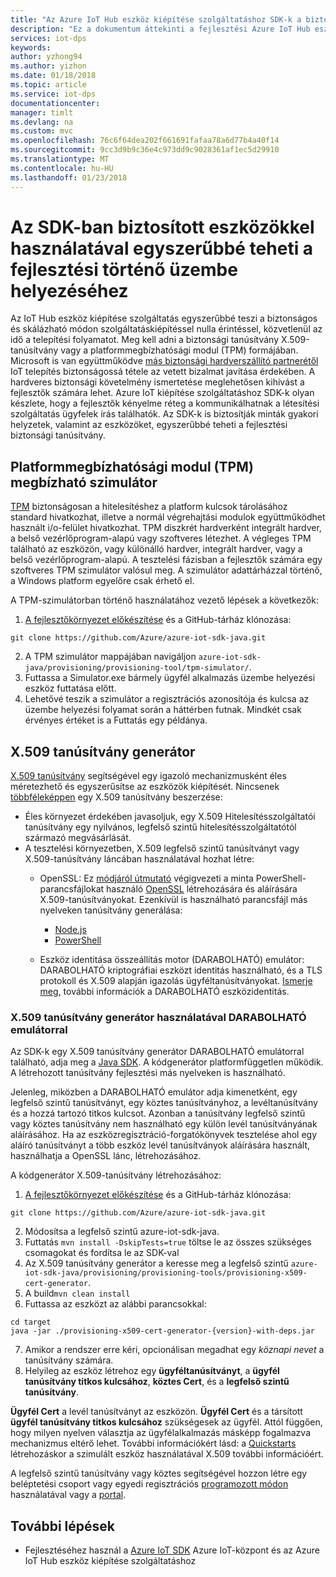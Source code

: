 ```yaml
---
title: "Az Azure IoT Hub eszköz kiépítése szolgáltatáshoz SDK-k a biztosított eszközök segítségével egyszerűbbé teheti a fejlesztési"
description: "Ez a dokumentum áttekinti a fejlesztési Azure IoT Hub eszköz kiépítése szolgáltatáshoz SDK-k a megadott eszközök"
services: iot-dps
keywords: 
author: yzhong94
ms.author: yizhon
ms.date: 01/18/2018
ms.topic: article
ms.service: iot-dps
documentationcenter: 
manager: timlt
ms.devlang: na
ms.custom: mvc
ms.openlocfilehash: 76c6f64dea202f661691fafaa78a6d77b4a40f14
ms.sourcegitcommit: 9cc3d9b9c36e4c973dd9c9028361af1ec5d29910
ms.translationtype: MT
ms.contentlocale: hu-HU
ms.lasthandoff: 01/23/2018
---
```

# <a name="how-to-use-tools-provided-in-the-sdks-to-simplify-development-for-provisioning"></a>Az SDK-ban biztosított eszközökkel használatával egyszerűbbé teheti a fejlesztési történő üzembe helyezéséhez
Az IoT Hub eszköz kiépítése szolgáltatás egyszerűbbé teszi a biztonságos és skálázható módon szolgáltatáskiépítéssel nulla érintéssel, közvetlenül az idő a telepítési folyamatot.  Meg kell adni a biztonsági tanúsítvány X.509-tanúsítvány vagy a platformmegbízhatósági modul (TPM) formájában.  Microsoft is van együttműködve [más biztonsági hardverszállító partnerétől](https://azure.microsoft.com/blog/azure-iot-supports-new-security-hardware-to-strengthen-iot-security/) IoT telepítés biztonságossá tétele az vetett bizalmat javítása érdekében. A hardveres biztonsági követelmény ismertetése meglehetősen kihívást a fejlesztők számára lehet. Azure IoT kiépítése szolgáltatáshoz SDK-k olyan készlete, hogy a fejlesztők kényelme réteg a kommunikálhatnak a létesítési szolgáltatás ügyfelek írás találhatók. Az SDK-k is biztosítják minták gyakori helyzetek, valamint az eszközöket, egyszerűbbé teheti a fejlesztési biztonsági tanúsítvány.

## <a name="trusted-platform-module-tpm-simulator"></a>Platformmegbízhatósági modul (TPM) megbízható szimulátor
[TPM](https://docs.microsoft.com/azure/iot-dps/concepts-security#trusted-platform-module-tpm) biztonságosan a hitelesítéshez a platform kulcsok tárolásához standard hivatkozhat, illetve a normál végrehajtási modulok együttműködhet használt i/o-felület hivatkozhat. TPM diszkrét hardverként integrált hardver, a belső vezérlőprogram-alapú vagy szoftveres létezhet.  A végleges TPM található az eszközön, vagy különálló hardver, integrált hardver, vagy a belső vezérlőprogram-alapú. A tesztelési fázisban a fejlesztők számára egy szoftveres TPM szimulátor valósul meg.  A szimulátor adattárházzal történő, a Windows platform egyelőre csak érhető el.

A TPM-szimulátorban történő használatához vezető lépések a következők:
1. [A fejlesztőkörnyezet előkészítése](https://docs.microsoft.com/azure/iot-dps/quick-enroll-device-x509-java#prepare-the-development-environment) és a GitHub-tárház klónozása:
```
git clone https://github.com/Azure/azure-iot-sdk-java.git
```
2. A TPM szimulátor mappájában navigáljon ```azure-iot-sdk-java/provisioning/provisioning-tool/tpm-simulator/```.
3. Futtassa a Simulator.exe bármely ügyfél alkalmazás üzembe helyezési eszköz futtatása előtt.
4. Lehetővé teszik a szimulátor a regisztrációs azonosítója és kulcsa az üzembe helyezési folyamat során a háttérben futnak.  Mindkét csak érvényes értéket is a Futtatás egy példánya.

## <a name="x509-certificate-generator"></a>X.509 tanúsítvány generátor
[X.509 tanúsítvány](https://docs.microsoft.com/azure/iot-dps/concepts-security#x509-certificates) segítségével egy igazoló mechanizmusként éles méretezhető és egyszerűsítse az eszközök kiépítését.  Nincsenek [többféleképpen](https://docs.microsoft.com/azure/iot-hub/iot-hub-x509ca-overview#how-to-get-an-x509-ca-certificate) egy X.509 tanúsítvány beszerzése:
* Éles környezet érdekében javasoljuk, egy X.509 Hitelesítésszolgáltatói tanúsítvány egy nyilvános, legfelső szintű hitelesítésszolgáltatótól származó megvásárlását.
* A tesztelési környezetben, X.509 legfelső szintű tanúsítványt vagy X.509-tanúsítvány láncában használatával hozhat létre:
    * OpenSSL: Ez [módjáról útmutató](https://docs.microsoft.com/azure/iot-hub/iot-hub-security-x509-create-certificates) végigvezeti a minta PowerShell-parancsfájlokat használó [OpenSSL](https://www.openssl.org/) létrehozására és aláírására X.509-tanúsítványokat.  Ezenkívül is használható parancsfájl más nyelveken tanúsítvány generálása:
        * [Node.js](https://github.com/Azure/azure-iot-sdk-node/tree/master/provisioning/tools)
        * [PowerShell](https://github.com/Azure/azure-iot-sdk-c/blob/master/tools/CACertificates/CACertificateOverview.md)
        
    * Eszköz identitása összeállítás motor (DARABOLHATÓ) emulátor: DARABOLHATÓ kriptográfiai eszközt identitás használható, és a TLS protokoll és X.509 alapján igazolás ügyféltanúsítványokat.  [Ismerje meg,](https://www.microsoft.com/research/publication/device-identity-dice-riot-keys-certificates/) további információk a DARABOLHATÓ eszközidentitás.

### <a name="using-x509-certificate-generator-with-dice-emulator"></a>X.509 tanúsítvány generátor használatával DARABOLHATÓ emulátorral
Az SDK-k egy X.509 tanúsítvány generátor DARABOLHATÓ emulátorral található, adja meg a [Java SDK](https://github.com/Azure/azure-iot-sdk-java/tree/master/provisioning/provisioning-tools/provisioning-x509-cert-generator).  A kódgenerátor platformfüggetlen működik.  A létrehozott tanúsítvány fejlesztési más nyelveken is használható.

Jelenleg, miközben a DARABOLHATÓ emulátor adja kimenetként, egy legfelső szintű tanúsítványt, egy köztes tanúsítványhoz, a levéltanúsítvány és a hozzá tartozó titkos kulcsot.  Azonban a tanúsítvány legfelső szintű vagy köztes tanúsítvány nem használható egy külön levél tanúsítványának aláírásához.  Ha az eszközregisztráció-forgatókönyvek tesztelése ahol egy aláíró tanúsítványt a több eszköz levél tanúsítványok aláírására használt, használhatja a OpenSSL lánc, létrehozásához.

A kódgenerátor X.509-tanúsítvány létrehozásához:
1. [A fejlesztőkörnyezet előkészítése](https://docs.microsoft.com/azure/iot-dps/quick-enroll-device-x509-java#prepare-the-development-environment) és a GitHub-tárház klónozása:
```
git clone https://github.com/Azure/azure-iot-sdk-java.git
```
2. Módosítsa a legfelső szintű azure-iot-sdk-java.
3. Futtatás ```mvn install -DskipTests=true``` töltse le az összes szükséges csomagokat és fordítsa le az SDK-val
4. Az X.509 tanúsítvány generátor a keresse meg a legfelső szintű ```azure-iot-sdk-java/provisioning/provisioning-tools/provisioning-x509-cert-generator```.
5. A build```mvn clean install```
6. Futtassa az eszközt az alábbi parancsokkal:
```
cd target
java -jar ./provisioning-x509-cert-generator-{version}-with-deps.jar
```
7. Amikor a rendszer erre kéri, opcionálisan megadhat egy _köznapi nevet_ a tanúsítvány számára.
8. Helyileg az eszköz létrehoz egy **ügyféltanúsítványt**, a **ügyfél tanúsítvány titkos kulcsához**, **köztes Cert**, és a **legfelső szintű tanúsítvány**.

**Ügyfél Cert** a levél tanúsítványt az eszközön.  **Ügyfél Cert** és a társított **ügyfél tanúsítvány titkos kulcsához** szükségesek az ügyfél. Attól függően, hogy milyen nyelven választja az ügyfélalkalmazás másképp fogalmazva mechanizmus eltérő lehet.  További információkért lásd: a [Quickstarts](https://docs.microsoft.com/azure/iot-dps/quick-create-simulated-device-x509) létrehozáskor a szimulált eszköz használatával X.509 további információért.

A legfelső szintű tanúsítvány vagy köztes segítségével hozzon létre egy beléptetési csoport vagy egyedi regisztrációs [programozott módon](https://docs.microsoft.com/azure/iot-dps/how-to-manage-enrollments-sdks) használatával vagy a [portal](https://docs.microsoft.com/azure/iot-dps/how-to-manage-enrollments).

## <a name="next-steps"></a>További lépések
* Fejlesztéséhez használ a [Azure IoT SDK]( https://github.com/Azure/azure-iot-sdks) Azure IoT-központ és az Azure IoT Hub eszköz kiépítése szolgáltatáshoz
